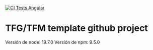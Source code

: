 [![CI Tests Angular](https://github.com/ULL-TFGyMs-vblanco/TFG-2023-YagoPerezMolanes-FlyingTrack/actions/workflows/node.js.yml/badge.svg)](https://github.com/ULL-TFGyMs-vblanco/TFG-2023-YagoPerezMolanes-FlyingTrack/actions/workflows/node.js.yml)

# TFG/TFM template github project

Versión de node: 19.7.0
Versión de npm: 9.5.0
